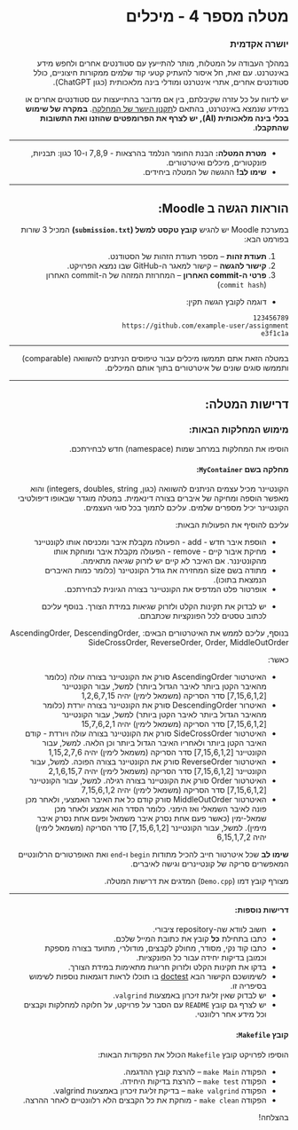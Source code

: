 <div dir="rtl">

# מטלה מספר 4 - מיכלים

### יושרה אקדמית

במהלך העבודה על המטלות, מותר להתייעץ עם סטודנטים אחרים ולחפש מידע באינטרנט. עם זאת, חל איסור להעתיק קטעי קוד שלמים ממקורות חיצוניים, כולל סטודנטים אחרים, אתרי אינטרנט ומודלי בינה מלאכותית (כגון ChatGPT).

יש לדווח על כל עזרה שקיבלתם, בין אם מדובר בהתייעצות עם סטודנטים אחרים או במידע שנמצא באינטרנט, בהתאם ל[תקנון היושר של המחלקה](https://www.ariel.ac.il/wp/cs/wp-content/uploads/sites/88/2020/08/Guidelines-for-Academic-Integrity.pdf).
**במקרה של שימוש בכלי בינה מלאכותית (AI), יש לצרף את הפרומפטים שהוזנו ואת התשובות שהתקבלו**.

-----
* **מטרת המטלה:** הבנת החומר הנלמד בהרצאות - 7,8,9 ו-10 כגון: תבניות, פונקטורים, מיכלים ואיטרטורים.
* **שימו לב!** ההגשה של המטלה ביחידים.

---

## הוראות הגשה ב Moodle:

במערכת Moodle יש להגיש **קובץ טקסט למשל (`submission.txt`)** המכיל 3 שורות בפורמט הבא:

1. **תעודת זהות** – מספר תעודת הזהות של הסטודנט.
2. **קישור להגשה** – קישור למאגר ה-GitHub שבו נמצא הפרויקט.
3. **פרטי ה-commit האחרון** – המחרוזת המזהה של ה-commit האחרון (`commit hash`) 

 - דוגמה לקובץ הגשה תקין:
```
123456789
https://github.com/example-user/assignment
e3f1c1a 
```

---

במטלה הזאת אתם תממשו מיכלים עבור טיפוסים הניתנים להשוואה (comparable) ותממשו סוגים שונים של איטרטורים בתוך אותם המיכלים.

---

## דרישות המטלה:

### מימוש המחלקות הבאות:

הוסיפו את המחלקות במרחב שמות (namespace) חדש לבחירתכם.

#### מחלקה בשם `MyContainer`:
הקונטיינר מכיל עצמים הניתנים להשוואה (כגון, integers, doubles, string) והוא מאפשר הוספה ומחיקה של איברים בצורה דינאמית. במטלה מוגדר שבאופו דיפולטיבי הקונטיינר יכיל מספרים שלמים. עליכם לתמוך בכל סוגי העצמים.

עליכם להוסיף את הפעולות הבאות:

- הוספת איבר חדש - add - הפעולה מקבלת איבר ומכניסה אותו לקונטיינר
- מחיקת איבור קיים - remove - הפעולה מקבלת איבר ומוחקת אותו מהקונטיננר. אם האיבר לא קיים יש לזרוק שגיאה מתאימה.
- מתודה בשם size המחזירה את גודל הקונטיינר (כלומר כמות האיברים הנמצאת בתוכו).
- אופרטור פלט המדפיס את הקונטיינר בצורה הגיונית לבחירתכם.

* יש לבדוק את תקינות הקלט ולזרוק שגיאות במידת הצורך. בנוסף עליכם לכתוב טסטים לכל הפונקציות שכתבתם.

בנוסף, עליכם לממש את האיטרטורים הבאים: AscendingOrder, DescendingOrder, SideCrossOrder, ReverseOrder, Order, MiddleOutOrder

כאשר:

- האיטרטור AscendingOrder סורק את הקונטיינר בצורה עולה (כלומר מהאיבר הקטן ביותר לאיבר הגדול ביותר) למשל, עבור הקונטיינר [7,15,6,1,2] סדר הסריקה (משמאל לימין) יהיה 1,2,6,7,15    
- האיטרור DescendingOrder סורק את הקונטיינר בצורה יורדת (כלומר מהאיבר הגדול ביותר לאיבר הקטן ביותר) למשל, עבור הקונטיינר [7,15,6,1,2] סדר הסריקה (משמאל לימין) יהיה 15,7,6,2,1
- האיטרטור SideCrossOrder סורק את הקונטיינר בצורה עולה ויורדת - קודם האיבר הקטן ביותר ולאחריו האיבר הגדול ביותר וכן הלאה. למשל, עבור הקונטיינר [7,15,6,1,2] סדר הסריקה (משמאל לימין) יהיה 1,15,2,7,6 
- האיטרטור ReverseOrder סורק את הקונטיינר בצורה הפוכה. למשל, עבור הקונטיינר [7,15,6,1,2] סדר הסריקה (משמאל לימין) יהיה 2,1,6,15,7
- האיטרטור Order סורק את הקונטיינר בצורה רגילה. למשל, עבור הקונטיינר [7,15,6,1,2] סדר הסריקה (משמאל לימין) יהיה 7,15,6,1,2
- האיטרטור MiddleOutOrder סורק קודם כל את האיבר האמצעי, ולאחר מכן פונה לאיבר השמאלי ואז הימני. כלומר הסדר הוא אמצע ולאחר מכן שמאל-ימין (כאשר פעם אחת נסרק איבר משמאל ופעם אחת נסרק איבר מימין). למשל, עבור הקונטיינר [7,15,6,1,2] סדר הסריקה (משמאל לימין) יהיה 6,15,1,7,2

**שימו לב** שכל איטרטור חייב להכיל מתודות ``begin`` ו-``end`` ואת האופרטורים הרלוונטיים המאפשרים סריקה של קונטיינרים וגישה לאיברים.

מצורף קובץ דמו (``Demo.cpp``) המדגים את דרישות המטלה.

---


#### דרישות נוספות:

- חשוב לוודא שה-repository ציבורי.
- כתבו בתחילת **כל** קובץ את כתובת המייל שלכם.
- כתבו קוד נקי, מסודר, מחולק לקבצים, מודולרי, מתועד בצורה מספקת וכמובן בדיקות יחידה עבור כל הפונקציות.
- בדקו את תקינות הקלט ולזרוק חריגות מתאימות במידת הצורך.
- לשימושכם הקישור הבא [doctest](https://github.com/doctest/doctest) בו תוכלו לראות דוגמאות נוספות לשימוש בסיפריה זו.
- יש לבדוק שאין זליגת זיכרון באמצעות `valgrind`.
- יש לצרף גם קובץ `README` עם הסבר על פרויקט, על חלוקה למחלקות וקבצים וכל מידע אחר רלוונטי.


#### קובץ `Makefile`:
הוסיפו לפרויקט קובץ `Makefile` הכולל את הפקודות הבאות:
- הפקודה `make Main` – להרצת קובץ ההדגמה.
- הפקודה `make test` – להרצת בדיקות היחידה.
- הפקודה `make valgrind` – בדיקת זליגת זיכרון באמצעות valgrind.
- הפקודה `make clean` - מוחקת את כל הקבצים הלא רלוונטיים לאחר ההרצה.


בהצלחה!


</div>
